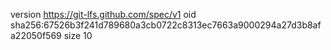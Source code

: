 version https://git-lfs.github.com/spec/v1
oid sha256:67526b3f241d789680a3cb0722c8313ec7663a9000294a27d3b8afa22050f569
size 10
